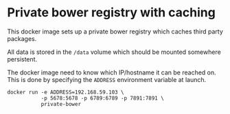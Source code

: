 # Private bower registry with caching

This docker image sets up a private bower registry which caches third party packages.

All data is stored in the `/data` volume which should be mounted somewhere persistent.

The docker image need to know which IP/hostname it can be reached on. This is done by specifying the `ADDRESS` environment variable at launch.

    docker run -e ADDRESS=192.168.59.103 \
               -p 5678:5678 -p 6789:6789 -p 7891:7891 \
               private-bower

